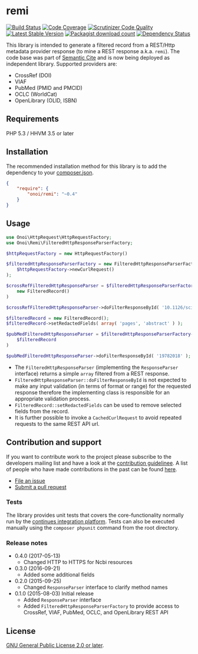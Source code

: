 # remi

[![Build Status](https://secure.travis-ci.org/onoi/remi.svg?branch=master)](http://travis-ci.org/onoi/remi)
[![Code Coverage](https://scrutinizer-ci.com/g/onoi/remi/badges/coverage.png?b=master)](https://scrutinizer-ci.com/g/onoi/remi/?branch=master)
[![Scrutinizer Code Quality](https://scrutinizer-ci.com/g/onoi/remi/badges/quality-score.png?b=master)](https://scrutinizer-ci.com/g/onoi/remi/?branch=master)
[![Latest Stable Version](https://poser.pugx.org/onoi/remi/version.png)](https://packagist.org/packages/onoi/remi)
[![Packagist download count](https://poser.pugx.org/onoi/remi/d/total.png)](https://packagist.org/packages/onoi/remi)
[![Dependency Status](https://www.versioneye.com/php/onoi:remi/badge.png)](https://www.versioneye.com/php/onoi:remi)

This library is intended to generate a filtered record from a REST/Http metadata provider response
(to mine a REST response a.k.a. `remi`). The code base was part of [Semantic Cite][scite] and
is now being deployed as independent library. Supported providers are:

- CrossRef (DOI)
- VIAF
- PubMed (PMID and PMCID)
- OCLC (WorldCat)
- OpenLibrary (OLID, ISBN)

## Requirements

PHP 5.3 / HHVM 3.5 or later

## Installation

The recommended installation method for this library is to add the dependency to your [composer.json][composer].

```json
{
	"require": {
		"onoi/remi": "~0.4"
	}
}
```

## Usage

```php
use Onoi\HttpRequest\HttpRequestFactory;
use Onoi\Remi\FilteredHttpResponseParserFactory;

$httpRequestFactory = new HttpRequestFactory()

$filteredHttpResponseParserFactory = new FilteredHttpResponseParserFactory(
	$httpRequestFactory->newCurlRequest()
);
```
```php
$crossRefFilteredHttpResponseParser = $filteredHttpResponseParserFactory->newCrossRefFilteredHttpResponseParser(
	new FilteredRecord()
)

$crossRefFilteredHttpResponseParser->doFilterResponseById( '10.1126/science.1152662' );
```
```php
$filteredRecord = new FilteredRecord();
$filteredRecord->setRedactedFields( array( 'pages', 'abstract' ) );

$pubMedFilteredHttpResponseParser = $filteredHttpResponseParserFactory->newNcbiPubMedFilteredHttpResponseParser(
	$filteredRecord
)

$pubMedFilteredHttpResponseParser->doFilterResponseById( '19782018' );
```

* The `FilteredHttpResponseParser` (implementing the `ResponseParser` interface) returns a
simple `array` filtered from a REST response.
* `FilteredHttpResponseParser::doFilterResponseById` is not expected to make any input validation (in terms of
format or range) for the requested response therefore the implementing class is responsible for an appropriate
validation process.
* `FilteredRecord::setRedactedFields` can be used to remove selected fields from the record.
* It is further possible to invoke a `CachedCurlRequest` to avoid repeated requests to the same REST API url.

## Contribution and support

If you want to contribute work to the project please subscribe to the
developers mailing list and have a look at the [contribution guidelinee](/CONTRIBUTING.md). A list of people who have made contributions in the past can be found [here][contributors].

* [File an issue](https://github.com/onoi/remi/issues)
* [Submit a pull request](https://github.com/onoi/remi/pulls)

### Tests

The library provides unit tests that covers the core-functionality normally run by the [continues integration platform][travis]. Tests can also be executed manually using the `composer phpunit` command from the root directory.

### Release notes

- 0.4.0 (2017-05-13)
  - Changed HTTP to HTTPS for Ncbi resources
- 0.3.0 (2016-09-21)
  - Added some additional fields
- 0.2.0 (2015-09-25)
  - Changed `ResponseParser` interface to clarify method names
- 0.1.0 (2015-08-03) Initial release
  - Added `ResponseParser` interface
  - Added `FilteredHttpResponseParserFactory` to provide access to CrossRef, VIAF, PubMed, OCLC, and OpenLibrary REST API

## License

[GNU General Public License 2.0 or later][license].

[composer]: https://getcomposer.org/
[contributors]: https://github.com/onoi/remi/graphs/contributors
[license]: https://www.gnu.org/copyleft/gpl.html
[travis]: https://travis-ci.org/onoi/remi
[scite]: https://github.com/SemanticMediaWiki/SemanticCite/
